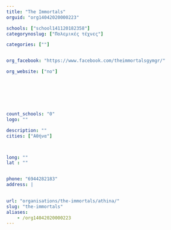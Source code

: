 ```yaml
---
title: "The Immortals"
orguid: "org14042020000223"

schools: ["school141120182358"]
categorynoslug: ["Πολεμικές τέχνες"]

categories: [""]


org_facebook: "https://www.facebook.com/theimmortalsgymgr/"

org_website: ["no"]







count_schools: "0"
logo: ""

description: ""
cities: ["Αθήνα"]



long: ""
lat : ""


phone: "6944282183"
address: |
    

url: "organisations/the-immortals/athina/"
slug: "the-immortals"
aliases:
    - /org14042020000223
---
```



